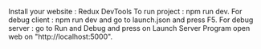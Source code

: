 Install your website : Redux DevTools
To run project : npm run dev.
For debug client : npm run dev and go to launch.json and press F5.
For debug server : go to Run and Debug and press on Launch Server Program open web on "http://localhost:5000".
